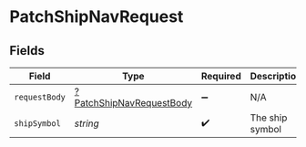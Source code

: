 # PatchShipNavRequest


## Fields

| Field                                                                          | Type                                                                           | Required                                                                       | Description                                                                    |
| ------------------------------------------------------------------------------ | ------------------------------------------------------------------------------ | ------------------------------------------------------------------------------ | ------------------------------------------------------------------------------ |
| `requestBody`                                                                  | [?PatchShipNavRequestBody](../../models/operations/PatchShipNavRequestBody.md) | :heavy_minus_sign:                                                             | N/A                                                                            |
| `shipSymbol`                                                                   | *string*                                                                       | :heavy_check_mark:                                                             | The ship symbol                                                                |